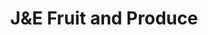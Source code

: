 ---
title: "J&E Fruit and Produce"
url: /provincetown/jande-fruit-and-produce/
shop: greengrocer
---